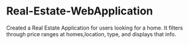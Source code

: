 # Real-Estate-WebApplication

Created a Real Estate Application for users looking for a home. It filters through price ranges at homes,location, type, and displays that info.
